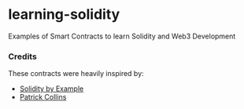 # learning-solidity
Examples of Smart Contracts to learn Solidity and Web3 Development

### Credits

These contracts were heavily inspired by:
- [Solidity by Example](https://solidity-by-example.org/)
- [Patrick Collins](https://github.com/PatrickAlphaC)
